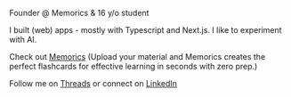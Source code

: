 Founder @ Memorics & 16 y/o student

I built (web) apps - mostly with Typescript and Next.js. I like to experiment with AI.

Check out [Memorics](https://https://memorics.app) (Upload your material and Memorics creates the perfect flashcards for effective learning in seconds with zero prep.)

Follow me on [Threads](https://threads.net/@johannesschiessl) or connect on [LinkedIn](https://www.linkedin.com/in/johannesschiessl)
